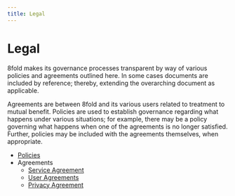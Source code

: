 ```yaml
---
title: Legal
---
```


# Legal

8fold makes its governance processes transparent by way of various policies and agreements outlined here. In some cases documents are included by reference; thereby, extending the overarching document as applicable.

Agreements are between 8fold and its various users related to treatment to mutual benefit. Policies are used to establish governance regarding what happens under various situations; for example, there may be a policy governing what happens when one of the agreements is no longer satisfied. Further, policies may be included with the agreements themselves, when appropriate.

* [Policies](/legal/policies)
* Agreements
  * [Service Agreement](/legal/service-agreement)
  * [User Agreements](/legal/user-agreements)
  * [Privacy Agreement](/legal/privacy-agreement)


